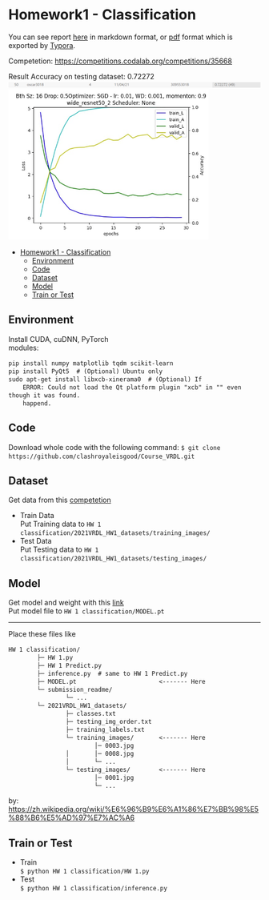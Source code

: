 # Homework1 - Classification

You can see report [here](report/report.md) in markdown format, or [pdf](report/VRDL_HW1_309553018_Report.pdf) format which is exported by [Typora](https://typora.io/).

Competetion: https://competitions.codalab.org/competitions/35668

Result Accuracy on testing dataset: 0.72272  
![](report/models/accuracy_result.png)
<img src="report/models/final_model.png" width="400">

- [Homework1 - Classification](#homework1---classification)
  - [Environment](#environment)
  - [Code](#code)
  - [Dataset](#dataset)
  - [Model](#model)
  - [Train or Test](#train-or-test)

## Environment
Install CUDA, cuDNN, PyTorch  
modules:
```python=
pip install numpy matplotlib tqdm scikit-learn
pip install PyQt5  # (Optional) Ubuntu only
sudo apt-get install libxcb-xinerama0  # (Optional) If
    ERROR: Could not load the Qt platform plugin "xcb" in "" even though it was found.
    happend.
```

## Code
Download whole code with the following command:
`$ git clone https://github.com/clashroyaleisgood/Course_VRDL.git`

## Dataset
Get data from this [competetion](https://competitions.codalab.org/competitions/35668?secret_key=09789b13-35ec-4928-ac0f-6c86631dda07)
- Train Data  
  Put Training data to `HW 1 classification/2021VRDL_HW1_datasets/training_images/`
- Test Data  
  Put Testing data to `HW 1 classification/2021VRDL_HW1_datasets/testing_images/`

## Model
Get model and weight with this [link](https://drive.google.com/file/d/1rvYFyPD9iu1JcOeVKefbxNeNqWy5FGSu/view?usp=sharing)  
Put model file to `HW 1 classification/MODEL.pt`

---
Place these files like

```
HW 1 classification/
        ├─ HW 1.py
        ├─ HW 1 Predict.py
        ├─ inference.py  # same to HW 1 Predict.py
        ├─ MODEL.pt                       <------- Here
        └─ submission_readme/
                └─ ...
        └─ 2021VRDL_HW1_datasets/
                ├─ classes.txt
                ├─ testing_img_order.txt
                ├─ training_labels.txt
                └─ training_images/       <------- Here
                        │─ 0003.jpg
                │       │─ 0008.jpg
                │       └─ ...
                └─ testing_images/        <------- Here
                        │─ 0001.jpg
                        └─ ...
```
by: https://zh.wikipedia.org/wiki/%E6%96%B9%E6%A1%86%E7%BB%98%E5%88%B6%E5%AD%97%E7%AC%A6

## Train or Test
- Train  
  `$ python HW 1 classification/HW 1.py`
- Test  
  `$ python HW 1 classification/inference.py`
